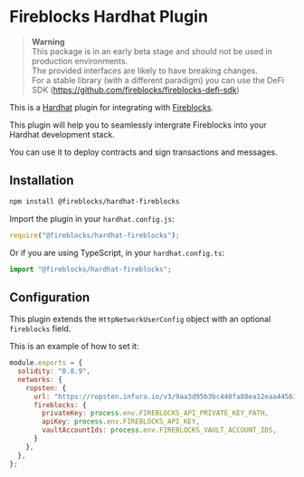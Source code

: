 # Fireblocks Hardhat Plugin
> **Warning**  
> This package is in an early beta stage and should not be used in production environments.  
> The provided interfaces are likely to have breaking changes.  
> For a stable library (with a different paradigm) you can use the DeFi SDK (https://github.com/fireblocks/fireblocks-defi-sdk)

This is a [Hardhat](https://hardhat.org/) plugin for integrating with [Fireblocks](https://www.fireblocks.com/).

This plugin will help you to seamlessly intergrate Fireblocks into your Hardhat development stack.

You can use it to deploy contracts and sign transactions and messages.

## Installation

```bash
npm install @fireblocks/hardhat-fireblocks
```

Import the plugin in your `hardhat.config.js`:

```js
require("@fireblocks/hardhat-fireblocks");
```

Or if you are using TypeScript, in your `hardhat.config.ts`:

```ts
import "@fireblocks/hardhat-fireblocks";
```

## Configuration

This plugin extends the `HttpNetworkUserConfig` object with an optional
`fireblocks` field.

This is an example of how to set it:

```js
module.exports = {
  solidity: "0.8.9",
  networks: {
    ropsten: {
      url: "https://ropsten.infura.io/v3/9aa3d95b3bc440fa88ea12eaa4456161",
      fireblocks: {
        privateKey: process.env.FIREBLOCKS_API_PRIVATE_KEY_PATH,
        apiKey: process.env.FIREBLOCKS_API_KEY,
        vaultAccountIds: process.env.FIREBLOCKS_VAULT_ACCOUNT_IDS,
      }
    },
  },
};
```
